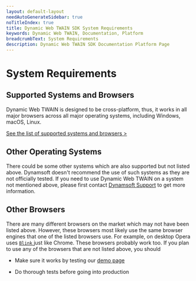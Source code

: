```yaml
---
layout: default-layout
needAutoGenerateSidebar: true
noTitleIndex: true
title: Dynamic Web TWAIN SDK System Requirements
keywords: Dynamic Web TWAIN, Documentation, Platform
breadcrumbText: System Requirements
description: Dynamic Web TWAIN SDK Documentation Platform Page
---
```


# System Requirements

## Supported Systems and Browsers

Dynamic Web TWAIN is designed to be cross-platform, thus, it works in all major browsers across all major operating systems, including Windows, macOS, Linux. 

[See the list of supported systems and browsers >](https://www.dynamsoft.com/web-twain/features/)

## Other Operating Systems

There could be some other systems which are also supported but not listed above. Dynamsoft doesn't recommend the use of such systems as they are not officially tested. If you need to use Dynamic Web TWAIN on a system not mentioned above, please first contact [Dynamsoft Support](/_articles/about/getsupport.md) to get more information.

## Other Browsers

There are many different browsers on the market which may not have been listed above. However, these browsers most likely use the same browser engines that one of the listed browsers use. For example, on desktop Opera uses [ `Blink` ](https://en.wikipedia.org/wiki/Blink_(web_engine)) just like Chrome. These browsers probably work too. If you plan to use any of the browsers that are not listed above, you should

- Make sure it works by testing our [demo page](https://demo.dynamsoft.com/dwt/online_demo_scan.aspx)

- Do thorough tests before going into production

